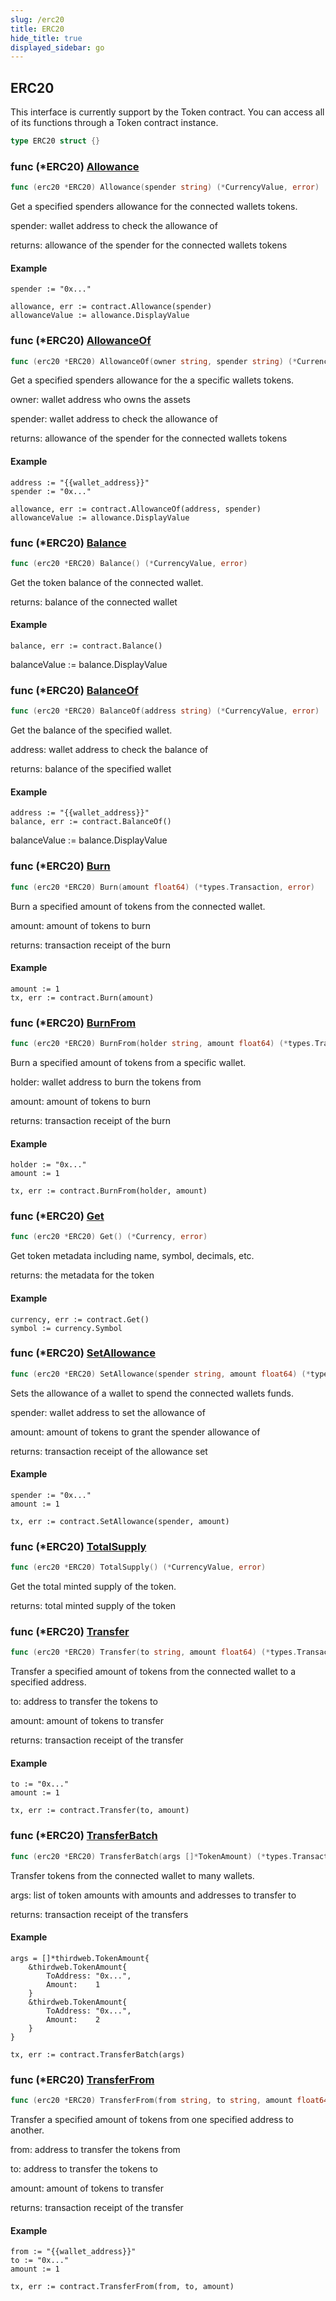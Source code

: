```yaml
---
slug: /erc20
title: ERC20
hide_title: true
displayed_sidebar: go
---
```


## ERC20

This interface is currently support by the Token contract\. You can access all of its functions through a Token contract instance\.

```go
type ERC20 struct {}
```

### func \(\*ERC20\) [Allowance](https://github.com/thirdweb-dev/go-sdk/blob/main/thirdweb/erc20.go#L103)

```go
func (erc20 *ERC20) Allowance(spender string) (*CurrencyValue, error)
```

Get a specified spenders allowance for the connected wallets tokens\.

spender: wallet address to check the allowance of

returns: allowance of the spender for the connected wallets tokens

#### Example

```
spender := "0x..."

allowance, err := contract.Allowance(spender)
allowanceValue := allowance.DisplayValue
```

### func \(\*ERC20\) [AllowanceOf](https://github.com/thirdweb-dev/go-sdk/blob/main/thirdweb/erc20.go#L122)

```go
func (erc20 *ERC20) AllowanceOf(owner string, spender string) (*CurrencyValue, error)
```

Get a specified spenders allowance for the a specific wallets tokens\.

owner: wallet address who owns the assets

spender: wallet address to check the allowance of

returns: allowance of the spender for the connected wallets tokens

#### Example

```
address := "{{wallet_address}}"
spender := "0x..."

allowance, err := contract.AllowanceOf(address, spender)
allowanceValue := allowance.DisplayValue
```

### func \(\*ERC20\) [Balance](https://github.com/thirdweb-dev/go-sdk/blob/main/thirdweb/erc20.go#L55)

```go
func (erc20 *ERC20) Balance() (*CurrencyValue, error)
```

Get the token balance of the connected wallet\.

returns: balance of the connected wallet

#### Example

```
balance, err := contract.Balance()
```

balanceValue := balance\.DisplayValue

### func \(\*ERC20\) [BalanceOf](https://github.com/thirdweb-dev/go-sdk/blob/main/thirdweb/erc20.go#L70)

```go
func (erc20 *ERC20) BalanceOf(address string) (*CurrencyValue, error)
```

Get the balance of the specified wallet\.

address: wallet address to check the balance of

returns: balance of the specified wallet

#### Example

```
address := "{{wallet_address}}"
balance, err := contract.BalanceOf()
```

balanceValue := balance\.DisplayValue

### func \(\*ERC20\) [Burn](https://github.com/thirdweb-dev/go-sdk/blob/main/thirdweb/erc20.go#L293)

```go
func (erc20 *ERC20) Burn(amount float64) (*types.Transaction, error)
```

Burn a specified amount of tokens from the connected wallet\.

amount: amount of tokens to burn

returns: transaction receipt of the burn

#### Example

```
amount := 1
tx, err := contract.Burn(amount)
```

### func \(\*ERC20\) [BurnFrom](https://github.com/thirdweb-dev/go-sdk/blob/main/thirdweb/erc20.go#L325)

```go
func (erc20 *ERC20) BurnFrom(holder string, amount float64) (*types.Transaction, error)
```

Burn a specified amount of tokens from a specific wallet\.

holder: wallet address to burn the tokens from

amount: amount of tokens to burn

returns: transaction receipt of the burn

#### Example

```
holder := "0x..."
amount := 1

tx, err := contract.BurnFrom(holder, amount)
```

### func \(\*ERC20\) [Get](https://github.com/thirdweb-dev/go-sdk/blob/main/thirdweb/erc20.go#L43)

```go
func (erc20 *ERC20) Get() (*Currency, error)
```

Get token metadata including name\, symbol\, decimals\, etc\.

returns: the metadata for the token

#### Example

```
currency, err := contract.Get()
symbol := currency.Symbol
```

### func \(\*ERC20\) [SetAllowance](https://github.com/thirdweb-dev/go-sdk/blob/main/thirdweb/erc20.go#L212)

```go
func (erc20 *ERC20) SetAllowance(spender string, amount float64) (*types.Transaction, error)
```

Sets the allowance of a wallet to spend the connected wallets funds\.

spender: wallet address to set the allowance of

amount: amount of tokens to grant the spender allowance of

returns: transaction receipt of the allowance set

#### Example

```
spender := "0x..."
amount := 1

tx, err := contract.SetAllowance(spender, amount)
```

### func \(\*ERC20\) [TotalSupply](https://github.com/thirdweb-dev/go-sdk/blob/main/thirdweb/erc20.go#L82)

```go
func (erc20 *ERC20) TotalSupply() (*CurrencyValue, error)
```

Get the total minted supply of the token\.

returns: total minted supply of the token

### func \(\*ERC20\) [Transfer](https://github.com/thirdweb-dev/go-sdk/blob/main/thirdweb/erc20.go#L145)

```go
func (erc20 *ERC20) Transfer(to string, amount float64) (*types.Transaction, error)
```

Transfer a specified amount of tokens from the connected wallet to a specified address\.

to: address to transfer the tokens to

amount: amount of tokens to transfer

returns: transaction receipt of the transfer

#### Example

```
to := "0x..."
amount := 1

tx, err := contract.Transfer(to, amount)
```

### func \(\*ERC20\) [TransferBatch](https://github.com/thirdweb-dev/go-sdk/blob/main/thirdweb/erc20.go#L250)

```go
func (erc20 *ERC20) TransferBatch(args []*TokenAmount) (*types.Transaction, error)
```

Transfer tokens from the connected wallet to many wallets\.

args: list of token amounts with amounts and addresses to transfer to

returns: transaction receipt of the transfers

#### Example

```
args = []*thirdweb.TokenAmount{
	&thirdweb.TokenAmount{
		ToAddress: "0x...",
		Amount:    1
	}
	&thirdweb.TokenAmount{
		ToAddress: "0x...",
		Amount:    2
	}
}

tx, err := contract.TransferBatch(args)
```

### func \(\*ERC20\) [TransferFrom](https://github.com/thirdweb-dev/go-sdk/blob/main/thirdweb/erc20.go#L180)

```go
func (erc20 *ERC20) TransferFrom(from string, to string, amount float64) (*types.Transaction, error)
```

Transfer a specified amount of tokens from one specified address to another\.

from: address to transfer the tokens from

to: address to transfer the tokens to

amount: amount of tokens to transfer

returns: transaction receipt of the transfer

#### Example

```
from := "{{wallet_address}}"
to := "0x..."
amount := 1

tx, err := contract.TransferFrom(from, to, amount)
```

